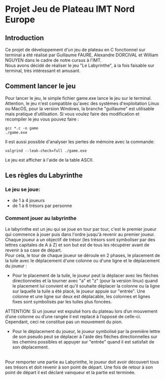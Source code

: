 # Projet Jeu de Plateau IMT Nord Europe
## Introduction
Ce projet de développement d'un jeu de plateau en C fonctionnel sur terminal a été réalisé par Guillaume FAURE, Alexandre DORCIVAL et William NGUYEN dans le cadre de notre cursus à l'IMT.<br>
Nous avons décidé de réaliser le jeu "Le Labyrinthe", à la fois faisable sur terminal, très intéressant et amusant.
## Comment lancer le jeu
Pour lancer le jeu, le simple fichier game.exe lance le jeu sur le terminal. Attention, le jeu n'est compatible qu'avec des systèmes d'exploitation Linux ou MacOS, pour la version Windows, la branche "guillaume" est utilisable mais pratique d'utilisation.
Si vous voulez faire des modification et recompiler le jeu vous pouvez faire :
```
gcc *.c -o game
./game.exe
```
Il est aussi possible d'analyser les pertes de mémoire avec la commande:
```
valgrind --leak-check=full ./game.exe
```
Le jeu est afficher à l'aide de la table ASCII.
## Les règles du Labyrinthe
### Le jeu se joue:
* de 1 à 4 joueurs
* de 1 à 6 trésors par personne
### Comment jouer au labyrinthe
Le labyrinthe est un jeu qui se joue en tour par tour, c'est le premier joueur qui commence à jouer puis dans l'ordre jusqu'à revenir au premier joueur. Chaque joueur a un objectif de trésor (les trésors sont symboliser par des lettres capitales de A à Z) et son but est de tous les récupérer avant de revenir à sa case de départ.<br>
Pour cela, le tour de chaque joueur se déroule en 2 phases, le placement de la tuile avec le déplacement d'une colonne ou d'une ligne et le déplacement du joueur :<br>
* Pour le placement de la tuile, le joueur peut la déplacer avec les flèches directionneles et la tourner avec "a" et "z" (pour la version linux) quand le placement lui convient et qu'il souhaite déplacer la colonne ou la ligne sur laquelle la tuile a été placé, le joueur appuie sur "entrée". Une colonne et une ligne sur deux est déplacable, les colonnes et lignes fixes sont symbolisés par les tuiles plus foncées.

ATTENTION: Si un joueur est expulsé hors du plateau lors d’un mouvement d’une colonne ou d’une rangée il est replacé à l’opposé de celle-ci. Cependant, ceci ne constitue pas un mouvement du pion.
* Pour le déplacement du joueur, le joueur symbolisé par la première lettre de son pseudo peut se déplacer à l'aide des fléches directionnelles sur les chemins possibles et appuyer sur "entrée" quand il est satisfait de son déplacement.
<br>
Pour remporter une partie au Labyrinthe, le joueur doit avoir découvert tous ses trésors et doit revenir à son point de départ. Une fois de retour à son point de départ il est déclaré vainqueur et la partie est terminée.

    
